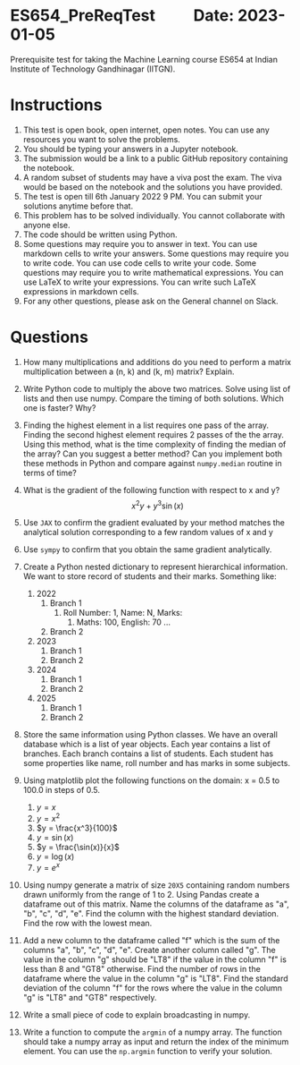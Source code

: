 # ES654_PreReqTest &ensp; &ensp; &ensp; Date: 2023-01-05 

Prerequisite test for taking the Machine Learning course ES654 at Indian Institute of Technology Gandhinagar (IITGN).

# Instructions

1. This test is open book, open internet, open notes. You can use any resources you want to solve the problems.
2. You should be typing your answers in a Jupyter notebook. 
3. The submission would be a link to a public GitHub repository containing the notebook.  
4. A random subset of students may have a viva post the exam. The viva would be based on the notebook and the solutions you have provided.
5. The test is open till 6th January 2022 9 PM. You can submit your solutions anytime before that.
6. This problem has to be solved individually. You cannot collaborate with anyone else.
7. The code should be written using Python. 
8. Some questions may require you to answer in text. You can use markdown cells to write your answers. Some questions may require you to write code. You can use code cells to write your code. Some questions may require you to write mathematical expressions. You can use LaTeX to write your expressions. You can write such LaTeX expressions in markdown cells.
9. For any other questions, please ask on the General channel on Slack.


# Questions
1. How many multiplications and additions do you need to perform a matrix multiplication between a (n, k) and (k, m) matrix? Explain.
2. Write Python code to multiply the above two matrices. Solve using list of lists and then use numpy. Compare the timing of both solutions. Which one is faster? Why?
3. Finding the highest element in a list requires one pass of the array. Finding the second highest element requires 2 passes of the the array. Using this method, what is the time complexity of finding the median of the array? Can you suggest a better method? Can you implement both these methods in Python and compare against `numpy.median` routine in terms of time?
4. What is the gradient of the following function with respect to x and y?
$$
x^2y+y^3\sin(x)
$$

5. Use `JAX` to confirm the gradient evaluated by your method matches the analytical solution corresponding to a few random values of x and y
6. Use `sympy` to confirm that you obtain the same gradient analytically.
7. Create a Python nested dictionary to represent hierarchical information. We want to store record of students and their marks. Something like:
   1. 2022
      1. Branch 1
         1. Roll Number: 1, Name: N, Marks:
            1. Maths: 100, English: 70 ...
      2. Branch 2
   2. 2023
      1. Branch 1
      2. Branch 2
   3. 2024
      1. Branch 1
      2. Branch 2
   4. 2025
      1. Branch 1
      2. Branch 2
8. Store the same information using Python classes. We have an overall database which is a list of year objects. Each year contains a list of branches. Each branch contains a list of students. Each student has some properties like name, roll number and has marks in some subjects.
9. Using matplotlib plot the following functions on the domain: x = 0.5 to 100.0 in steps of 0.5.
   1. $y = x$
   2. $y = x^2$
   3. $y = \frac{x^3}{100}$
   4. $y = \sin(x)$
   5. $y = \frac{\sin(x)}{x}$
   6. $y = \log(x)$
   7. $y = e^x$
10. Using numpy generate a matrix of size `20X5` containing random numbers drawn uniformly from the range of 1 to 2. Using Pandas create a dataframe out of this matrix. Name the columns of the dataframe as "a", "b", "c", "d", "e". Find the column with the highest standard deviation. Find the row with the lowest mean.
11. Add a new column to the dataframe called "f" which is the sum of the columns "a", "b", "c", "d", "e". Create another column called "g". The value in the column "g" should be "LT8" if the value in the column "f" is less than 8 and "GT8" otherwise. Find the number of rows in the dataframe where the value in the column "g" is "LT8". Find the standard deviation of the column "f" for the rows where the value in the column "g" is "LT8" and "GT8" respectively.
12. Write a small piece of code to explain broadcasting in numpy.
13. Write a function to compute the `argmin` of a numpy array. The function should take a numpy array as input and return the index of the minimum element. You can use the `np.argmin` function to verify your solution.

